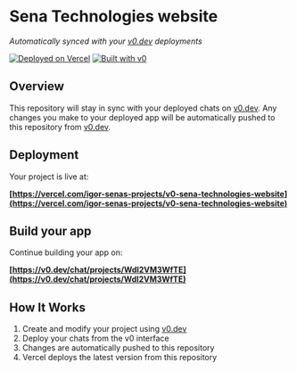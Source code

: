 # Sena Technologies website

*Automatically synced with your [v0.dev](https://v0.dev) deployments*

[![Deployed on Vercel](https://img.shields.io/badge/Deployed%20on-Vercel-black?style=for-the-badge&logo=vercel)](https://vercel.com/igor-senas-projects/v0-sena-technologies-website)
[![Built with v0](https://img.shields.io/badge/Built%20with-v0.dev-black?style=for-the-badge)](https://v0.dev/chat/projects/WdI2VM3WfTE)

## Overview

This repository will stay in sync with your deployed chats on [v0.dev](https://v0.dev).
Any changes you make to your deployed app will be automatically pushed to this repository from [v0.dev](https://v0.dev).

## Deployment

Your project is live at:

**[https://vercel.com/igor-senas-projects/v0-sena-technologies-website](https://vercel.com/igor-senas-projects/v0-sena-technologies-website)**

## Build your app

Continue building your app on:

**[https://v0.dev/chat/projects/WdI2VM3WfTE](https://v0.dev/chat/projects/WdI2VM3WfTE)**

## How It Works

1. Create and modify your project using [v0.dev](https://v0.dev)
2. Deploy your chats from the v0 interface
3. Changes are automatically pushed to this repository
4. Vercel deploys the latest version from this repository
